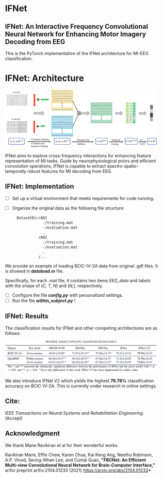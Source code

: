 # IFNet
## IFNet: An Interactive Frequency Convolutional Neural Network for Enhancing Motor Imagery Decoding from EEG

This is the PyTorch implementation of the IFNet architecture for MI-EEG classification. 

# IFNet: Architecture

![The IFNet architecture](/IFNet.png)

IFNet aims to explore cross-frequency interactions for enhancing feature representation of MI tasks. Guide by neurophysiological priors and efficient convolution operations, IFNet is capable to extract spectro-spatio-temporally robust features for MI decoding from EEG.

## IFNet: Implementation

- [ ] Set up a virtual environment that meets requirements for code running. 
- [ ] Organize the original data as the following file structure:

    	DatasetDir/A01
    	            -/training.mat
    	            -/evaluation.mat
    	            .
    	          /A02
    	            -/training.mat
    	            -/evaluation.mat
    	            .
    	          /...

We provide an example of loading BCIC-IV-2A data from original .gdf files. It is showed in ***dataload.m*** file.

Specifically, for each .mat file, it contains two items *EEG_data* and *labels* with the shape of (*C, T, N*) and (*N*,), respectively.

- [ ] Configure the file ***config.py*** with personalized  settings.
- [ ] Run the file ***within_subject.py*** !

## IFNet: Results

The classification results for IFNet and other competing architectures are as follows: 
<div align=center><img src="/results.png" alt="The IFNet results" style="zoom:80%;"/></div>

We also introduce IFNet V2 which yields the highest **79.78%** classification accuracy on BCIC-IV-2A. This is currently under research  in online settings.

## Cite:

*IEEE Transactions on Neural Systems and Rehabilitation Engineering*.  (Accept)


## Acknowledgment
We thank Mane Ravikiran et al  for their wonderful works. 

Ravikiran Mane, Effie Chew, Karen Chua, Kai Keng Ang, Neethu Robinson, A.P. Vinod, Seong-Whan Lee, and Cuntai Guan, **"FBCNet: An Efficient Multi-view Convolutional Neural Network for Brain-Computer Interface,"** arXiv preprint arXiv:2104.01233 (2021) https://arxiv.org/abs/2104.01233*
